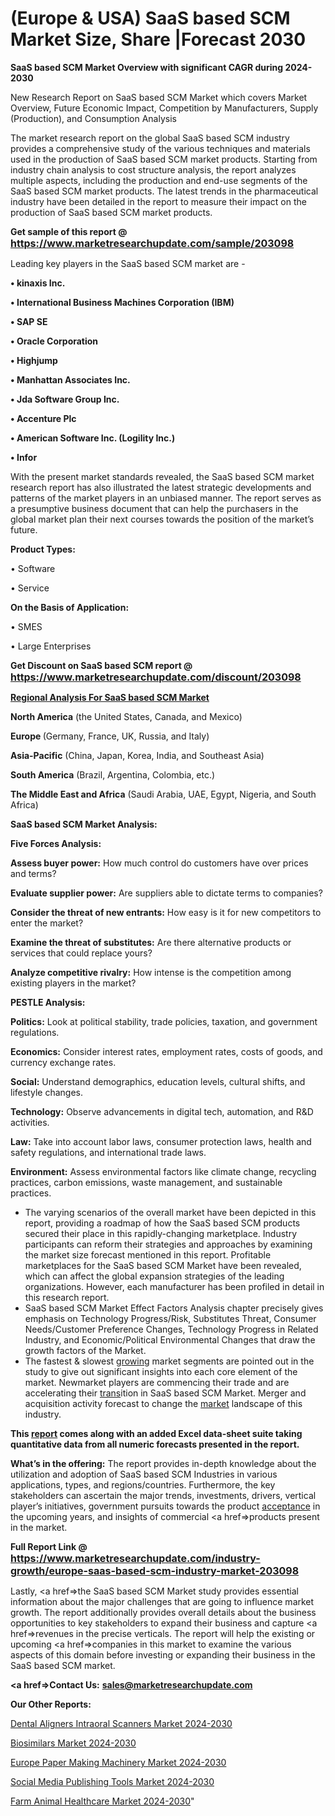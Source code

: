 # (Europe & USA) SaaS based SCM Market Size, Share |Forecast 2030

<strong>SaaS based SCM Market Overview with significant CAGR during 2024-2030</strong>

New Research Report on SaaS based SCM Market which covers Market Overview, Future Economic Impact, Competition by Manufacturers, Supply (Production), and Consumption Analysis

The market research report on the global SaaS based SCM industry provides a comprehensive study of the various techniques and materials used in the production of SaaS based SCM market products. Starting from industry chain analysis to cost structure analysis, the report analyzes multiple aspects, including the production and end-use segments of the SaaS based SCM market products. The latest trends in the pharmaceutical industry have been detailed in the report to measure their impact on the production of SaaS based SCM market products.

<strong>Get sample of this report @ <a href=https://www.marketresearchupdate.com/sample/203098><font size=3 color=#0000ff>https://www.marketresearchupdate.com/sample/203098</font></a></strong>

Leading key players in the SaaS based SCM market are -

<strong>• kinaxis Inc.

• International Business Machines Corporation (IBM)

• SAP SE

• Oracle Corporation

• Highjump

• Manhattan Associates Inc.

• Jda Software Group Inc.

• Accenture Plc

• American Software Inc. (Logility Inc.)

• Infor</strong>

With the present market standards revealed, the SaaS based SCM market research report has also illustrated the latest strategic developments and patterns of the market players in an unbiased manner. The report serves as a presumptive business document that can help the purchasers in the global market plan their next courses towards the position of the market’s future.

<strong>Product Types:</strong>

• Software

• Service

<strong>On the Basis of Application:</strong>

• SMES

• Large Enterprises

<strong>Get Discount on SaaS based SCM report @ <a href=https://www.marketresearchupdate.com/discount/203098><font size=3 color=#0000ff>https://www.marketresearchupdate.com/discount/203098</font></a></strong>

<strong><u><b>Regional Analysis For SaaS based SCM Market</b></u></strong>

<strong><b>North America</b></strong> (the United States, Canada, and Mexico)

<strong><b>Europe </b></strong>(Germany, France, UK, Russia, and Italy)

<strong><b>Asia-Pacific</b></strong> (China, Japan, Korea, India, and Southeast Asia)

<strong><b>South America</b></strong> (Brazil, Argentina, Colombia, etc.)

<strong><b>The Middle East and Africa</b></strong> (Saudi Arabia, UAE, Egypt, Nigeria, and South Africa)

<strong>SaaS based SCM Market Analysis:</strong>

<strong>Five Forces Analysis:</strong>

<strong>Assess buyer power:</strong> How much control do customers have over prices and terms?

<strong>Evaluate supplier power:</strong> Are suppliers able to dictate terms to companies?

<strong>Consider the threat of new entrants:</strong> How easy is it for new competitors to enter the market?

<strong>Examine the threat of substitutes:</strong> Are there alternative products or services that could replace yours?

<strong>Analyze competitive rivalry:</strong> How intense is the competition among existing players in the market?

<strong>PESTLE Analysis:</strong>

<strong>Politics:</strong> Look at political stability, trade policies, taxation, and government regulations.

<strong>Economics:</strong> Consider interest rates, employment rates, costs of goods, and currency exchange rates.

<strong>Social:</strong> Understand demographics, education levels, cultural shifts, and lifestyle changes.

<strong>Technology:</strong> Observe advancements in digital tech, automation, and R&D activities.

<strong>Law:</strong> Take into account labor laws, consumer protection laws, health and safety regulations, and international trade laws.

<strong>Environment:</strong> Assess environmental factors like climate change, recycling practices, carbon emissions, waste management, and sustainable practices.

<ul>
  <li>The varying scenarios of the overall market have been depicted in this report, providing a roadmap of how the SaaS based SCM products secured their place in this rapidly-changing marketplace. Industry participants can reform their strategies and approaches by examining the market size forecast mentioned in this report. Profitable marketplaces for the SaaS based SCM Market have been revealed, which can affect the global expansion strategies of the leading organizations. However, each manufacturer has been profiled in detail in this research report.</li>
  <li>SaaS based SCM Market Effect Factors Analysis chapter precisely gives emphasis on Technology Progress/Risk, Substitutes Threat, Consumer Needs/Customer Preference Changes, Technology Progress in Related Industry, and Economic/Political Environmental Changes that draw the growth factors of the Market.</li>
  <li>The fastest &amp; slowest <a href=ASDF991299>growing</a> market segments are pointed out in the study to give out significant insights into each core element of the market. Newmarket players are commencing their trade and are accelerating their <a href=>trans</a>ition in SaaS based SCM Market. Merger and acquisition activity forecast to change the <a href=>market</a> landscape of this industry.</li>
</ul>
<strong>This <a href=>report</a> comes along with an added Excel data-sheet suite taking quantitative data from all numeric forecasts presented in the report.</strong>

<strong>What’s in the offering:</strong> The report provides in-depth knowledge about the utilization and adoption of SaaS based SCM Industries in various applications, types, and regions/countries. Furthermore, the key stakeholders can ascertain the major trends, investments, drivers, vertical player’s initiatives, government pursuits towards the product <a href=ASDF881288>acceptance</a> in the upcoming years, and insights of commercial <a href=>products</a> present in the market.

<strong>Full Report Link @ <a href=https://www.marketresearchupdate.com/industry-growth/europe-saas-based-scm-industry-market-203098><font size=3 color=#0000ff>https://www.marketresearchupdate.com/industry-growth/europe-saas-based-scm-industry-market-203098</font></a></strong>

Lastly, <a href=>the</a> SaaS based SCM Market study provides essential information about the major challenges that are going to influence market growth. The report additionally provides overall details about the business opportunities to key stakeholders to expand their business and capture <a href=>revenues</a> in the precise verticals. The report will help the existing or upcoming <a href=>companies</a> in this market to examine the various aspects of this domain before investing or expanding their business in the SaaS based SCM market.

<strong><a href=><strong>Contact Us:</strong></a></strong>
<strong>sales@marketresearchupdate.com</strong>

<strong>Our Other Reports:</strong>

<a href=https://www.linkedin.com/pulse/dental-aligners-intraoral-scanners-market-current>Dental Aligners Intraoral Scanners Market 2024-2030</a>

<a href=https://www.linkedin.com/pulse/biosimilars-market-outlooks-2023-size-players>Biosimilars Market 2024-2030</a>

<a href=https://www.linkedin.com/pulse/europe-paper-making-machinery-market-size-incredible>Europe Paper Making Machinery Market 2024-2030</a>

<a href=https://www.linkedin.com/pulse/social-media-publishing-tools-market-iy5kf/>Social Media Publishing Tools Market 2024-2030</a>

<a href=https://medium.com/@rocketsharma68/farm-animal-healthcare-market-current-business-trends-growth-opportunities-2023-2030-b55d92729972>Farm Animal Healthcare Market 2024-2030</a>"
